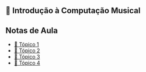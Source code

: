 
## 🎵 Introdução à Computação Musical

<div id="top"></div>

## Notas de Aula
* [📕 Tópico 1](https://github.com/souzaitor/Intro-Musical/tree/main/T%C3%B3pico%201#top) 
* [📕 Tópico 2](https://github.com/souzaitor/Intro-Musical/tree/main/T%C3%B3pico%202#notas-e-s%C3%A9ries-harm%C3%B4nicas) 
* [📕 Tópico 3](https://github.com/souzaitor/Intro-Musical/tree/main/T%C3%B3pico%203#-t%C3%B3pico-3-s%C3%ADntese-de-sons)
* [📕 Tópico 4](https://github.com/souzaitor/Intro-Musical/tree/main/T%C3%B3pico%204#-t%C3%B3pico-4-sons-resson%C3%A2cia-formantes-e-as-vogais-na-fala-humana) 

